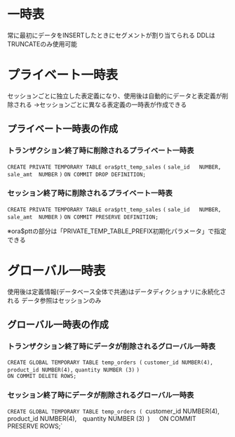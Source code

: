 # 一時表
常に最初にデータをINSERTしたときにセグメントが割り当てられる
DDLはTRUNCATEのみ使用可能
# プライベート一時表
セッションごとに独立した表定義になり、使用後は自動的にデータと表定義が削除される
→セッションごとに異なる表定義の一時表が作成できる
## プライベート一時表の作成
### トランザクション終了時に削除されるプライベート一時表
`CREATE PRIVATE TEMPORARY TABLE ora$ptt_temp_sales`
`(`
  `sale_id   NUMBER,`
  `sale_amt  NUMBER`
`)`
`ON COMMIT DROP DEFINITION;`
### セッション終了時に削除されるプライベート一時表
`CREATE PRIVATE TEMPORARY TABLE ora$ptt_temp_sales`
`(`
  `sale_id   NUMBER,`
  `sale_amt  NUMBER`
`)`
`ON COMMIT PRESERVE DEFINITION;`

※ora$pttの部分は「PRIVATE_TEMP_TABLE_PREFIX初期化パラメータ」で指定できる
# グローバル一時表
使用後は定義情報(データベース全体で共通)はデータディクショナリに永続化される
データ参照はセッションのみ
## グローバル一時表の作成
### トランザクション終了時にデータが削除されるグローバル一時表
`CREATE GLOBAL TEMPORARY TABLE temp_orders (`
 `customer_id NUMBER(4),` 
  `product_id NUMBER(4),` 
  `quantity NUMBER (3)`
`)`  
`ON COMMIT DELETE ROWS;`
### セッション終了時にデータが削除されるグローバル一時表
`CREATE GLOBAL TEMPORARY TABLE temp_orders (
`customer_id NUMBER(4),` 
`product_id NUMBER(4),` 
`quantity NUMBER (3)`
`)`  
`ON COMMIT PRESERVE ROWS;`